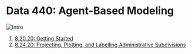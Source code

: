 # Data 440: Agent-Based Modeling
![Intro](https://aeraposo.github.io/Data-440-Raposo/abm_intro.png)
1. [8.20.20: Getting Started](https://aeraposo.github.io/Data-440-Raposo/Getting_started_reflection)
2. [8.24.20: Projecting, Plotting, and Labelling Administrative Subdivisions](https://aeraposo.github.io/Data-440-Raposo/Mapping_a_country)
